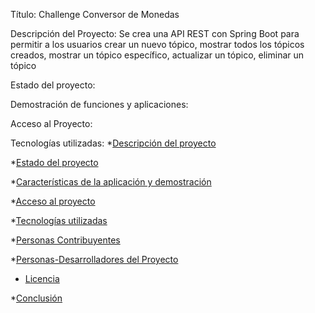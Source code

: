 Título: Challenge Conversor de Monedas

Descripción del Proyecto:
Se crea una API REST con Spring Boot para permitir a los usuarios crear un nuevo tópico, mostrar todos los tópicos creados, 
mostrar un tópico específico, actualizar un tópico, eliminar un tópico 



Estado del proyecto:

Demostración de funciones y aplicaciones:

Acceso al Proyecto:

Tecnologías utilizadas:
*[Descripción del proyecto](#descripción-del-proyecto)

*[Estado del proyecto](#Estado-del-proyecto)

*[Características de la aplicación y demostración](#Características-de-la-aplicación-y-demostración)

*[Acceso al proyecto](#acceso-proyecto)

*[Tecnologías utilizadas](#tecnologías-utilizadas)

*[Personas Contribuyentes](#personas-contribuyentes)

*[Personas-Desarrolladores del Proyecto](#personas-desarrolladores)

* [Licencia](#licencia)

*[Conclusión](#conclusión)
